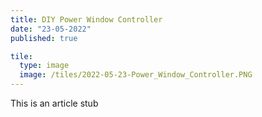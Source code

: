 ```yaml
---
title: DIY Power Window Controller
date: "23-05-2022"
published: true

tile:
  type: image
  image: /tiles/2022-05-23-Power_Window_Controller.PNG
---
```


This is an article stub
